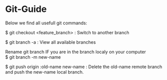 # Git-Guide
Below we find all usefull git commands:

$ git checkout <feature_branch> : Switch to another branch <br>

$ git branch -a : View all available branches <br>

Rename git branch IF you are in the branch localy on your computer <br>
$ git branch -m new-name

$ git push origin :old-name new-name : Delete the old-name remote branch and push the new-name local branch.
